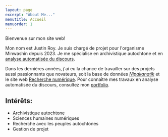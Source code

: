 ```yaml
---
layout: page
excerpt: "About Me..."
menutitle: Accueil
menuorder: 1
---
```


Bienvenue sur mon site web!

Mon nom est Justin Roy. Je suis chargé de projet pour l'organisme Minwashin depuis 2023. Je me spécialise en archivistique autochtone et en [analyse automatisée du discours](https://fr.wikipedia.org/wiki/Fouille_de_textes).

Dans les dernières années, j'ai eu la chance de travailler sur des projets aussi passionnants que novateurs, soit la base de données [_Nipakanatik_](https://nipakanatik.org/s/nipakanatik/page/accueil) et le site web [Recherche numérique](https://recherchenumerique.uqam.ca/). Pour connaître mes travaux en analyse automatisée du discours, consultez mon [portfolio](https://juste-un-roy.github.io/portfolio/).

## Intérêts:
- Archivistique autochtone
- Sciences humaines numériques
- Recherche avec les peuples autochtones
- Gestion de projet
